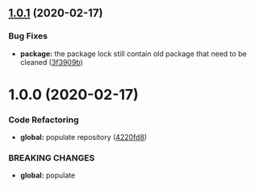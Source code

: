 ## [1.0.1](https://github.com/Itee/itee-redis/compare/v1.0.0...v1.0.1) (2020-02-17)


### Bug Fixes

* **package:** the package lock still contain old package that need to be cleaned ([3f3909b](https://github.com/Itee/itee-redis/commit/3f3909b2e14f93a15f6e9aedca4fdd64d001dafe))

# 1.0.0 (2020-02-17)


### Code Refactoring

* **global:** populate repository ([4220fd8](https://github.com/Itee/itee-redis/commit/4220fd8da305c88688560ee478b17dcabe78f454))


### BREAKING CHANGES

* **global:** populate
